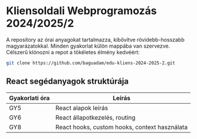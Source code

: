 # Kliensoldali Webprogramozás 2024/2025/2

A repository az órai anyagokat tartalmazza, kibővítve rövidebb-hosszabb magyarázatokkal. Minden gyakorlat külön mappába van szervezve. Célszerű klónozni a repot a tökéletes élmény kedvéért:

```sh
git clone https://github.com/baguadam/edu-kliens-2024-2025-2.git
```

## React segédanyagok struktúrája

| Gyakorlati óra | Leírás                                        |
| -------------- | --------------------------------------------- |
| GY5            | React alapok leírás                           |
| GY6            | React állapotkezelés, routing                 |
| GY8            | React hooks, custom hooks, context használata |
